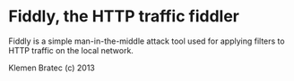 # Fiddly, the HTTP traffic fiddler

Fiddly is a simple man-in-the-middle attack tool used for
applying filters to HTTP traffic on the local network.

Klemen Bratec (c) 2013